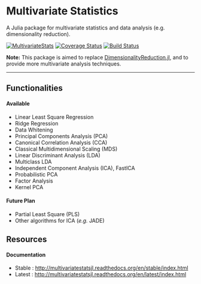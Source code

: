 # Multivariate Statistics

A Julia package for multivariate statistics and data analysis (e.g. dimensionality reduction).

[![MultivariateStats](http://pkg.julialang.org/badges/MultivariateStats_0.6.svg)](http://pkg.julialang.org/?pkg=MultivariateStats)
[![Coverage Status](https://coveralls.io/repos/JuliaStats/MultivariateStats.jl/badge.svg?branch=master)](https://coveralls.io/r/JuliaStats/MultivariateStats.jl?branch=master)
[![Build Status](https://travis-ci.org/JuliaStats/MultivariateStats.jl.svg?branch=master)](https://travis-ci.org/JuliaStats/MultivariateStats.jl)

**Note:** This package is aimed to replace [DimensionalityReduction.jl](https://github.com/JuliaStats/DimensionalityReduction.jl), and to provide more multivariate analysis techniques.

-------

## Functionalities

#### Available

- Linear Least Square Regression
- Ridge Regression
- Data Whitening
- Principal Components Analysis (PCA)
- Canonical Correlation Analysis (CCA)
- Classical Multidimensional Scaling (MDS)
- Linear Discriminant Analysis (LDA)
- Multiclass LDA
- Independent Component Analysis (ICA), FastICA
- Probabilistic PCA
- Factor Analysis
- Kernel PCA

#### Future Plan

- Partial Least Square (PLS)
- Other algorithms for ICA (*e.g.* JADE)


## Resources

#### Documentation

- Stable : <http://multivariatestatsjl.readthedocs.org/en/stable/index.html>
- Latest : <http://multivariatestatsjl.readthedocs.org/en/latest/index.html>
